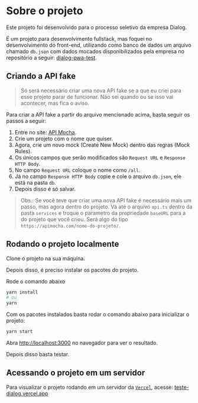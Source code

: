 # Sobre o projeto

Este projeto foi desenvolvido para o processo seletivo da empresa Dialog.

É um projeto para desenvolvimento fullstack, mas foquei no desenvolvimento do front-end, utilizando como banco de dados um arquivo chamado `db.json` com dados mocados disponibilizados pela empresa no repositório a seguir: [dialog-pwa-test](https://github.com/criticalmassbr/dialog-pwa-test).

## Criando a API fake

> Só será necessário criar uma nova API fake se a que eu criei para esse projeto parar de funcionar. Não sei quando ou se isso vai acontecer, mas fica o aviso.

Para criar a API fake a partir do arquivo mencionado acima, basta seguir os passos a seguir:

1. Entre no site: [API Mocha](https://apimocha.com/).
2. Crie um projeto com o nome que quiser.
3. Agora, crie um novo mock (Create New Mock) dentro das regras (Mock Rules).
4. Os únicos campos que serão modificados são `Request URL` e `Response HTTP Body`.
5. No campo `Request URL` coloque o nome como `/all`.
6. Já no campo `Response HTTP Body` copie e cole o arquivo `db.json`, ele está na pasta `db`.
7. Depois disso é só salvar.

> Obs.: Se você teve que criar uma nova API fake é necessário mais um passo, mas agora dentro do projeto. Vá até o arquivo `api.ts` dentro da pasta `services` e troque o parametro da propriedade `baseURL` para a do projeto que você criou. Será algo do tipo `https://apimocha.com/nome-do-projeto/`.

## Rodando o projeto localmente

Clone o projeto na sua máquina.

Depois disso, é preciso instalar os pacotes do projeto.

Rode o comando abaixo

```bash
yarn install
# ou
yarn
```

Com os pacotes instalados basta rodar o comando abaixo para inicializar o projeto:

```bash
yarn start
```

Abra [http://localhost:3000](http://localhost:3000) no navegador para ver o resultado.

Depois disso basta testar.

## Acessando o projeto em um servidor

Para visualizar o projeto rodando em um servidor da [`Vercel`](https://vercel.com/), acesse: [teste-dialog.vercel.app](https://teste-dialog.vercel.app/)
